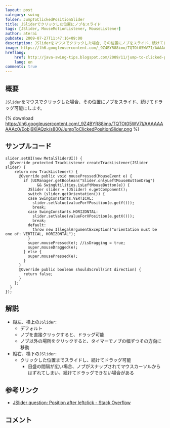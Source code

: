 ```yaml
---
layout: post
category: swing
folder: JumpToClickedPositionSlider
title: JSliderでクリックした位置にノブをスライド
tags: [JSlider, MouseMotionListener, MouseListener]
author: aterai
pubdate: 2009-07-27T11:47:16+09:00
description: JSliderをマウスでクリックした場合、その位置にノブをスライド、続けてドラッグ可能にします。
image: https://lh6.googleusercontent.com/_9Z4BYR88imo/TQTOt05WV7I/AAAAAAAAAc0/Eobj6KIAQzk/s800/JumpToClickedPositionSlider.png
hreflang:
    href: http://java-swing-tips.blogspot.com/2009/11/jump-to-clicked-position-jslider.html
    lang: en
comments: true
---
```

## 概要
`JSlider`をマウスでクリックした場合、その位置にノブをスライド、続けてドラッグ可能にします。

{% download https://lh6.googleusercontent.com/_9Z4BYR88imo/TQTOt05WV7I/AAAAAAAAAc0/Eobj6KIAQzk/s800/JumpToClickedPositionSlider.png %}

## サンプルコード
<pre class="prettyprint"><code>slider.setUI(new MetalSliderUI() {
  @Override protected TrackListener createTrackListener(JSlider slider) {
    return new TrackListener() {
      @Override public void mousePressed(MouseEvent e) {
        if (UIManager.getBoolean("Slider.onlyLeftMouseButtonDrag")
              &amp;&amp; SwingUtilities.isLeftMouseButton(e)) {
          JSlider slider = (JSlider) e.getComponent();
          switch (slider.getOrientation()) {
          case SwingConstants.VERTICAL:
            slider.setValue(valueForYPosition(e.getY()));
            break;
          case SwingConstants.HORIZONTAL:
            slider.setValue(valueForXPosition(e.getX()));
            break;
          default:
            throw new IllegalArgumentException("orientation must be one of: VERTICAL, HORIZONTAL");
          }
          super.mousePressed(e); //isDragging = true;
          super.mouseDragged(e);
        } else {
          super.mousePressed(e);
        }
      }
      @Override public boolean shouldScroll(int direction) {
        return false;
      }
    };
  }
});
</code></pre>

## 解説
- 縦左、横上の`JSlider`:
    - デフォルト
    - ノブを直接クリックすると、ドラッグ可能
    - ノブ以外の場所をクリックすると、タイマーでノブの幅ずつその方向に移動
- 縦右、横下の`JSlider`:
    - クリックした位置までスライドし、続けてドラッグ可能
        - 目盛の間隔が広い場合、ノブがスナップされてマウスカーソルからはずれてしまい、続けてドラッグできない場合がある

<!-- dummy comment line for breaking list -->

## 参考リンク
- [JSlider question: Position after leftclick - Stack Overflow](https://stackoverflow.com/questions/518471/jslider-question-position-after-leftclick)

<!-- dummy comment line for breaking list -->

## コメント
